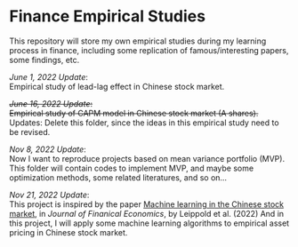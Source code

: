 # Finance Empirical Studies
This repository will store my own empirical studies during my learning process in finance, including some replication of famous/interesting papers, some findings, etc.

*June 1, 2022 Update*:      
Empirical study of lead-lag effect in Chinese stock market.

~~*June 16, 2022 Update*:~~           
~~Empirical study of CAPM model in Chinese stock market (A shares).~~         
Updates: Delete this folder, since the ideas in this empirical study need to be revised.

*Nov 8, 2022 Update*:         
Now I want to reproduce projects based on mean variance portfolio (MVP). This folder will contain codes to implement MVP, and maybe some optimization methods, some related literatures, and so on...

*Nov 21, 2022 Update*:      
This project is inspired by the paper [Machine learning in the Chinese stock market](https://www.sciencedirect.com/science/article/pii/S0304405X21003743), in *Journal of Finanical Economics*, by Leippold et al. (2022) And in this project, I will apply some machine learning algorithms to empirical asset pricing in Chinese stock market.